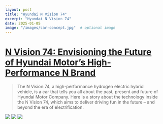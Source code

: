 ```yaml
---
layout: post
title: "Hyundai N Vision 74"
excerpt: "Hyundai N Vision 74"
date: 2025-01-05
image: "/images/car-concept.jpg"  # optional image
---
```


<h1>
<a href="https://www.hyundai.com/worldwide/en/brand-journal/mobility-solution/n-vision-74">
N Vision 74: Envisioning the Future of Hyundai Motor’s
High-Performance N Brand</a>
</h1>
<blockquote>The N Vision 74, a high-performance hydrogen electric hybrid vehicle, is a car that tells you all about the past, present and future of Hyundai Motor Company. Here is a story about the technology inside the N Vision 74, which aims to deliver driving fun in the future – and beyond the era of electrification.</blockquote>
<img src="/images/car-concept.jpg">
<img src="/images/car-concept2.jpg">
<img src="/images/car-concept3.jpg">